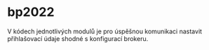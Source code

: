 # bp2022
V kódech jednotlivých modulů je pro úspěšnou komunikaci nastavit přihlašovací údaje shodné s konfigurací brokeru. 
